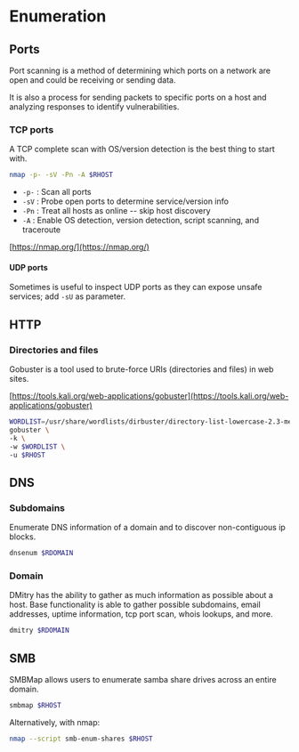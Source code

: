 # Enumeration

## Ports

Port scanning is a method of determining which ports on a network are open and could be receiving or sending data.

It is also a process for sending packets to specific ports on a host and analyzing responses to identify vulnerabilities.

### TCP ports

A TCP complete scan with OS/version detection is the best thing to start with.

```sh
nmap -p- -sV -Pn -A $RHOST
```

* `-p-` : Scan all ports
* `-sV` : Probe open ports to determine service/version info
* `-Pn` : Treat all hosts as online -- skip host discovery
* `-A` : Enable OS detection, version detection, script scanning, and traceroute

[https://nmap.org/](https://nmap.org/)

#### UDP ports

Sometimes is useful to inspect UDP ports as they can expose unsafe services; add `-sU` as parameter.

## HTTP

### Directories and files

Gobuster is a tool used to brute-force URIs (directories and files) in web sites.

[https://tools.kali.org/web-applications/gobuster](https://tools.kali.org/web-applications/gobuster)

```sh
WORDLIST=/usr/share/wordlists/dirbuster/directory-list-lowercase-2.3-medium.txt
gobuster \
-k \
-w $WORDLIST \
-u $RHOST
```

## DNS

### Subdomains

Enumerate DNS information of a domain and to discover non-contiguous ip blocks.

```sh
dnsenum $RDOMAIN
```

### Domain

DMitry has the ability to gather as much information as possible about a host. Base functionality is able to gather possible subdomains, email addresses, uptime information, tcp port scan, whois lookups, and more.

```sh
dmitry $RDOMAIN
```

## SMB

SMBMap allows users to enumerate samba share drives across an entire domain.

```sh
smbmap $RHOST
```

Alternatively, with nmap:

```sh
nmap --script smb-enum-shares $RHOST
```
